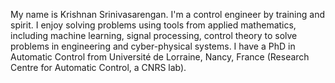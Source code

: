 <!--
---
layout: page
title: About Me
permalink: /about/

---
-->
My name is Krishnan Srinivasarengan. I'm a control engineer by training and spirit. I enjoy solving problems using tools from applied mathematics, including machine learning, signal processing, control theory to solve problems in engineering and cyber-physical systems. I have a PhD in Automatic Control from Université de Lorraine, Nancy, France (Research Centre for Automatic Control, a CNRS lab).
